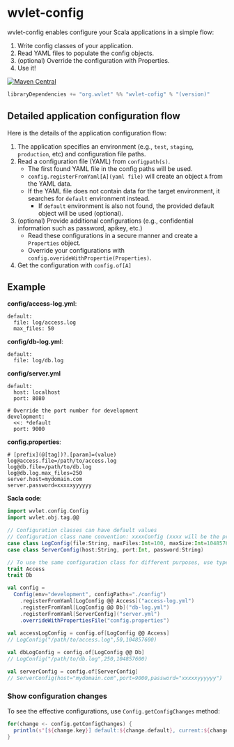 wvlet-config
===

wvlet-config enables configure your Scala applications in a simple flow:

1. Write config classes of your application.
1. Read YAML files to populate the config objects.
1. (optional) Override the configuration with Properties.
1. Use it!

[![Maven Central](https://maven-badges.herokuapp.com/maven-central/org.wvlet/wvlet-config_2.12/badge.svg)](https://maven-badges.herokuapp.com/maven-central/org.wvlet/wvlet-config_2.12/)

```scala
libraryDependencies += "org.wvlet" %% "wvlet-cofig" % "(version)"
```

## Detailed application configuration flow

Here is the details of the application configuration flow:

1. The application specifies an environment (e.g., `test`, `staging`, `production`, etc) and configuration file paths.
1. Read a configuration file (YAML) from `configpath(s)`.
   - The first found YAML file in the config paths will be used.
   - `config.registerFromYaml[A](yaml file)` will create an object `A` from the YAML data.
   - If the YAML file does not contain data for the target environment, it searches for `default` environment instead.
       - If `default` environment is also not found, the provided default object will be used (optional).
1. (optional) Provide additional configurations (e.g., confidential information such as password, apikey, etc.)
   - Read these configurations in a secure manner and create a `Properties` object.
   - Override your configurations with `config.overideWithPropertie(Properties)`.
1. Get the configuration with `config.of[A]`


## Example

**config/access-log.yml**:
```
default:
  file: log/access.log
  max_files: 50
```

**config/db-log.yml**:
```
default:
  file: log/db.log
```

**config/server.yml**
```
default:
  host: localhost
  port: 8080

# Override the port number for development
development:
  <<: *default
  port: 9000
```

**config.properties**:
```
# [prefix](@[tag])?.[param]=(value)
log@access.file=/path/to/access.log
log@db.file=/path/to/db.log
log@db.log.max_files=250
server.host=mydomain.com
server.password=xxxxxyyyyyy
```

**Sacla code**:
```scala
import wvlet.config.Config
import wvlet.obj.tag.@@

// Configuration classes can have default values
// Configuration class name convention: xxxxConfig (xxxx will be the prefix for properties file)
case class LogConfig(file:String, maxFiles:Int=100, maxSize:Int=10485760)
case class ServerConfig(host:String, port:Int, password:String)

// To use the same configuration class for different purposes, use type tag (@@ Tag)
trait Access
trait Db

val config = 
  Config(env="development", configPaths="./config")
    .registerFromYaml[LogConfig @@ Access]("access-log.yml")
    .registerFromYaml[LogConfig @@ Db]("db-log.yml")
    .registerFromYaml[ServerConfig]("server.yml")
    .overrideWithPropertiesFile("config.properties")
    
val accessLogConfig = config.of[LogConfig @@ Access]
// LogConfig("/path/to/access.log",50,104857600)

val dbLogConfig = config.of[LogConfig @@ Db]
// LogConfig("/path/to/db.log",250,104857600)

val serverConfig = config.of[ServerConfig]
// ServerConfig(host="mydomain.com",port=9000,password="xxxxxyyyyyy")

```


### Show configuration changes

To see the effective configurations, use `Config.getConfigChanges` method:
```scala
for(change <- config.getConfigChanges) {
  println(s"[${change.key}] default:${change.default}, current:${change.current}")
}
```
